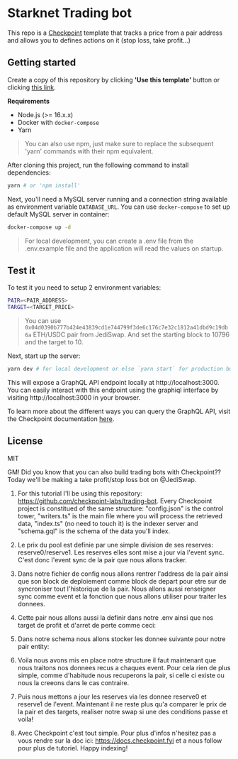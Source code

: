# Starknet Trading bot

This repo is a [Checkpoint](https://checkpoint.fyi) template that tracks a price from a pair address and allows you to defines actions on it (stop loss, take profit...)

## Getting started

Create a copy of this repository by clicking **'Use this template'** button or clicking [this
link](https://github.com/snapshot-labs/token-api-checkpoint/generate).

**Requirements**

- Node.js (>= 16.x.x)
- Docker with `docker-compose`
- Yarn

> You can also use npm, just make sure to replace the subsequent 'yarn' commands with their npm equivalent.

After cloning this project, run the following command to install dependencies:

```bash
yarn # or 'npm install'
```

Next, you'll need a MySQL server running and a connection string available as environment variable `DATABASE_URL`.
You can use `docker-compose` to set up default MySQL server in container:

```bash
docker-compose up -d
```

> For local development, you can create a .env file from the .env.example file and the application will read the values on startup.

## Test it

To test it you need to setup 2 environment variables:

```bash
PAIR=<PAIR_ADDRESS>
TARGET=<TARGET_PRICE>
```

> You can use `0x04d0390b777b424e43839cd1e744799f3de6c176c7e32c1812a41dbd9c19db6a` ETH/USDC pair from JediSwap. And set the starting block to 10796 and the target to 10.

Next, start up the server:

```bash
yarn dev # for local development or else `yarn start` for production build.
```

This will expose a GraphQL API endpoint locally at http://localhost:3000. You can easily interact with this endpoint using the graphiql interface by visiting http://localhost:3000 in your browser.

To learn more about the different ways you can query the GraphQL API, visit the Checkpoint documentation [here](https://docs.checkpoint.fyi/).

## License

MIT

GM! Did you know that you can also build trading bots with Checkpoint?? Today we'll be making a take profit/stop loss bot on @JediSwap.

1. For this tutorial I'll be using this repository: https://github.com/checkpoint-labs/trading-bot. Every Checkpoint project is constitued of the same structure: "config.json" is the control tower, "writers.ts" is the main file where you will process the retrieved data, "index.ts" (no need to touch it) is the indexer server and "schema.gql" is the schema of the data you'll index.

2. Le prix du pool est definie par une simple division de ses reserves: reserve0/reserve1. Les reserves elles sont mise a jour via l'event sync. C'est donc l'event sync de la pair que nous allons tracker.

3. Dans notre fichier de config nous allons rentrer l'address de la pair ainsi que son block de deploiement comme block de depart pour etre sur de syncroniser tout l'historique de la pair. Nous allons aussi renseigner sync comme event et la fonction que nous allons utiliser pour traiter les donnees.

4. Cette pair nous allons aussi la definir dans notre .env ainsi que nos target de profit et d'arret de perte comme ceci:

5. Dans notre schema nous allons stocker les donnee suivante pour notre pair entity:
   <schema>

6. Voila nous avons mis en place notre structure il faut maintenant que nous traitons nos donnees recus a chaques event. Pour cela rien de plus simple, comme d'habitude nous recuperons la pair, si celle ci existe ou nous la creeons dans le cas contraire.

7. Puis nous mettons a jour les reserves via les donnee reserve0 et reserve1 de l'event. Maintenant il ne reste plus qu'a comparer le prix de la pair et des targets, realiser notre swap si une des conditions passe et voila!

8. Avec Checkpoint c'est tout simple. Pour plus d'infos n'hesitez pas a vous rendre sur la doc ici: https://docs.checkpoint.fyi et a nous follow pour plus de tutoriel. Happy indexing!
